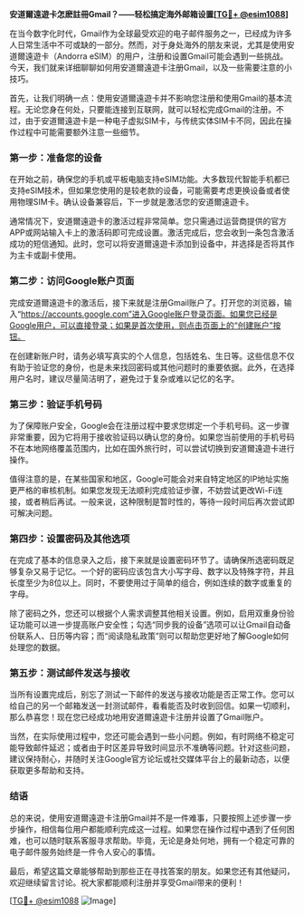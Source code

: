 **安道爾遠遊卡怎麽註冊Gmail？——轻松搞定海外邮箱设置[[TG💪+ @esim1088](https://t.me/s/esim1088)]**

在当今数字化时代，Gmail作为全球最受欢迎的电子邮件服务之一，已经成为许多人日常生活中不可或缺的一部分。然而，对于身处海外的朋友来说，尤其是使用安道爾遠遊卡（Andorra eSIM）的用户，注册和设置Gmail可能会遇到一些挑战。今天，我们就来详细聊聊如何用安道爾遠遊卡注册Gmail，以及一些需要注意的小技巧。

首先，让我们明确一点：使用安道爾遠遊卡并不影响您注册和使用Gmail的基本流程。无论您身在何处，只要能连接到互联网，就可以轻松完成Gmail的注册。不过，由于安道爾遠遊卡是一种电子虚拟SIM卡，与传统实体SIM卡不同，因此在操作过程中可能需要额外注意一些细节。

### **第一步：准备您的设备**

在开始之前，确保您的手机或平板电脑支持eSIM功能。大多数现代智能手机都已支持eSIM技术，但如果您使用的是较老款的设备，可能需要考虑更换设备或者使用物理SIM卡。确认设备兼容后，下一步就是激活您的安道爾遠遊卡。

通常情况下，安道爾遠遊卡的激活过程非常简单。您只需通过运营商提供的官方APP或网站输入卡上的激活码即可完成设置。激活完成后，您会收到一条包含激活成功的短信通知。此时，您可以将安道爾遠遊卡添加到设备中，并选择是否将其作为主卡或副卡使用。

### **第二步：访问Google账户页面**

完成安道爾遠遊卡的激活后，接下来就是注册Gmail账户了。打开您的浏览器，输入“https://accounts.google.com”进入Google账户登录页面。如果您已经是Google用户，可以直接登录；如果是首次使用，则点击页面上的“创建账户”按钮。

在创建新账户时，请务必填写真实的个人信息，包括姓名、生日等。这些信息不仅有助于验证您的身份，也是未来找回密码或其他问题时的重要依据。此外，在选择用户名时，建议尽量简洁明了，避免过于复杂或难以记忆的名字。

### **第三步：验证手机号码**

为了保障账户安全，Google会在注册过程中要求您绑定一个手机号码。这一步骤非常重要，因为它将用于接收验证码以确认您的身份。如果您当前使用的手机号码不在本地网络覆盖范围内，比如在国外旅行时，可以尝试切换到安道爾遠遊卡进行操作。

值得注意的是，在某些国家和地区，Google可能会对来自特定地区的IP地址实施更严格的审核机制。如果您发现无法顺利完成验证步骤，不妨尝试更改Wi-Fi连接，或者稍后再试。一般来说，这种限制是暂时性的，等待一段时间后再次尝试即可解决问题。

### **第四步：设置密码及其他选项**

在完成了基本的信息录入之后，接下来就是设置密码环节了。请确保所选密码既足够复杂又易于记忆。一个好的密码应该包含大小写字母、数字以及特殊字符，并且长度至少为8位以上。同时，不要使用过于简单的组合，例如连续的数字或重复的字母。

除了密码之外，您还可以根据个人需求调整其他相关设置。例如，启用双重身份验证功能可以进一步提高账户安全性；勾选“同步我的设备”选项可以让Gmail自动备份联系人、日历等内容；而“阅读隐私政策”则可以帮助您更好地了解Google如何处理您的数据。

### **第五步：测试邮件发送与接收**

当所有设置完成后，别忘了测试一下邮件的发送与接收功能是否正常工作。您可以给自己的另一个邮箱发送一封测试邮件，看看能否及时收到回信。如果一切顺利，那么恭喜您！现在您已经成功地用安道爾遠遊卡注册并设置了Gmail账户。

当然，在实际使用过程中，您还可能会遇到一些小问题。例如，有时网络不稳定可能导致邮件延迟；或者由于时区差异导致时间显示不准确等问题。针对这些问题，建议保持耐心，并随时关注Google官方论坛或社交媒体平台上的最新动态，以便获取更多帮助和支持。

### **结语**

总的来说，使用安道爾遠遊卡注册Gmail并不是一件难事，只要按照上述步骤一步步操作，相信每位用户都能顺利完成这一过程。如果您在操作过程中遇到了任何困难，也可以随时联系客服寻求帮助。毕竟，无论是身处何地，拥有一个稳定可靠的电子邮件服务始终是一件令人安心的事情。

最后，希望这篇文章能够帮助到那些正在寻找答案的朋友。如果您还有其他疑问，欢迎继续留言讨论。祝大家都能顺利注册并享受Gmail带来的便利！

[[TG💪+ @esim1088](https://t.me/s/esim1088) ![Image](https://i.postimg.cc/4NQfJmqS/Snipaste-2025-05-13-00-14-12.png)]